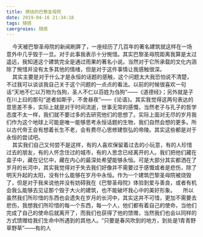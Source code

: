 ```yaml
---
title: 燃烧的巴黎圣母院
date: 2019-04-16 21:34:18
tags: 随感
caergroies: 随感
---
```

&nbsp;&nbsp;&nbsp;&nbsp;今天被巴黎圣母院的新闻刷屏了，一座经历了几百年的著名建筑就这样在一场意外中几乎毁于一旦。对于此事我表示十分惋惜。其实巴黎圣母院距离我算是太过遥远，我知道这个建筑完全是通过雨果的著名小说。当然对于它所承载的文化内涵除了惋惜并没有太多其他的情绪，但是对于这件事情让我感触很深。  
&nbsp;&nbsp;&nbsp;&nbsp;其实主要是对于什么才是永恒的话题的感触，这个问题太大我恐怕说不清楚，不过我可以谈谈我自己关于这个问题的一点点的看法。以前的时候很喜欢一句话“天地不仁以万物为刍狗，圣人不仁以百姓为刍狗”——《道德经》；另外就是子在川上曰的那句“逝者如斯乎，不舍昼夜”——《论语》。其实我觉得这两句表达的意思差不多，实际上就是对于时间流逝，世事无常的感慨，当然老子与孔子的哲学态度不太一样，我们就不要过多的去研究他们的思想了。实际上面对无尽的岁月我们作为这个地球上可能是唯一能够思考永恒话题的生物，我们自然会想的更多。所以古代帝王会有想着长生不老，会有费尽心思修建恢弘的帝陵。其实这些都是对于永恒的尝试吧。  
&nbsp;&nbsp;&nbsp;&nbsp;其实我们自己又何尝不是这样，有的人喜欢保留着过去的小玩意，有的人珍惜过去的朋友，有的人怀念住过的城市，有的人思念已经离开的人。我们把他们藏在盒子中，藏在记忆中，藏在内心的最深处希望能够永恒。可是大部分其实都洒在了岁月的长河中，其实我觉得对于失去我们好像并不需要过于感慨或者是悲伤，除了明天升起的太阳，没有什么能够在岁月中永恒。作为一个建筑巴黎圣母院被烧毁了，但是对于我来说他并没有妨碍我在《巴黎圣母院》体验到爱与善良，或者有机会我么能够去见证那个毁于大火的建筑，也不能破坏我心中的美好形象。
&nbsp;&nbsp;&nbsp;&nbsp;所以虽然我们所珍惜的东西也会遗失在岁月的长河中，其实这并不可惜，更加不需要去悲伤，我想我们所珍惜的每一个东西，每一个人，他们都有着自己的使命，当他们完成了自己的使命后就离开了，而我们也获得了他的馈赠，当然我们也会以同样的方式馈赠给我们生命中所遇到的其他人。“只要是春风吹到的地方，到处是1青青野草野草”——有的人